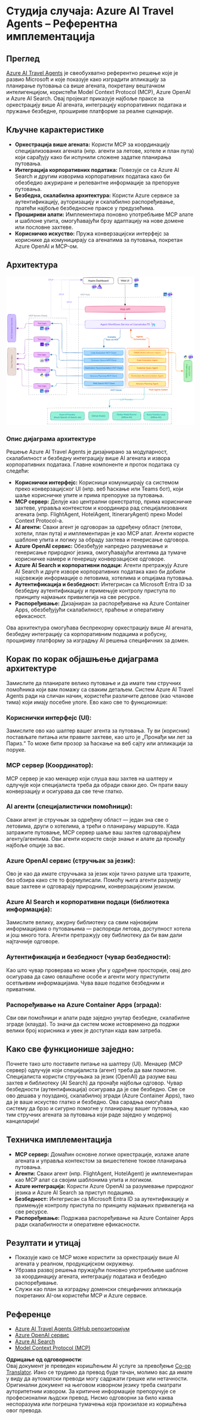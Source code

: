 <!--
CO_OP_TRANSLATOR_METADATA:
{
  "original_hash": "4d3415b9d2bf58bc69be07f945a69e07",
  "translation_date": "2025-07-14T06:06:20+00:00",
  "source_file": "09-CaseStudy/travelagentsample.md",
  "language_code": "sr"
}
-->
# Студија случаја: Azure AI Travel Agents – Референтна имплементација

## Преглед

[Azure AI Travel Agents](https://github.com/Azure-Samples/azure-ai-travel-agents) је свеобухватно референтно решење које је развио Microsoft и које показује како изградити апликацију за планирање путовања са више агената, покретану вештачком интелигенцијом, користећи Model Context Protocol (MCP), Azure OpenAI и Azure AI Search. Овај пројекат приказује најбоље праксе за оркестрацију више AI агената, интеграцију корпоративних података и пружање безбедне, прошириве платформе за реалне сценарије.

## Кључне карактеристике
- **Оркестрација више агената:** Користи MCP за координацију специјализованих агената (нпр. агенти за летове, хотеле и план пута) који сарађују како би испунили сложене задатке планирања путовања.
- **Интеграција корпоративних података:** Повезује се са Azure AI Search и другим изворима корпоративних података како би обезбедио ажуриране и релевантне информације за препоруке путовања.
- **Безбедна, скалабилна архитектура:** Користи Azure сервисе за аутентификацију, ауторизацију и скалабилно распоређивање, пратећи најбоље безбедносне праксе у предузећима.
- **Прошириви алати:** Имплементира поновно употребљиве MCP алате и шаблоне упита, омогућавајући брзу адаптацију на нове домене или пословне захтеве.
- **Корисничко искуство:** Пружа конверзацијски интерфејс за кориснике да комуницирају са агенатима за путовања, покретан Azure OpenAI и MCP-ом.

## Архитектура
![Architecture](https://raw.githubusercontent.com/Azure-Samples/azure-ai-travel-agents/main/docs/ai-travel-agents-architecture-diagram.png)

### Опис дијаграма архитектуре

Решење Azure AI Travel Agents је дизајнирано за модуларност, скалабилност и безбедну интеграцију више AI агената и извора корпоративних података. Главне компоненте и проток података су следећи:

- **Кориснички интерфејс:** Корисници комуницирају са системом преко конверзацијског UI (нпр. веб ћаскање или Teams бот), који шаље корисничке упите и прима препоруке за путовања.
- **MCP сервер:** Делује као централни оркестратор, прима корисничке захтеве, управља контекстом и координира рад специјализованих агената (нпр. FlightAgent, HotelAgent, ItineraryAgent) преко Model Context Protocol-а.
- **AI агенти:** Сваки агент је одговоран за одређену област (летови, хотели, план пута) и имплементиран је као MCP алат. Агенти користе шаблоне упита и логику за обраду захтева и генерисање одговора.
- **Azure OpenAI сервис:** Обезбеђује напредно разумевање и генерисање природног језика, омогућавајући агентима да тумаче корисничке намере и генеришу конверзацијске одговоре.
- **Azure AI Search и корпоративни подаци:** Агенти претражују Azure AI Search и друге изворе корпоративних података како би добили најсвежије информације о летовима, хотелима и опцијама путовања.
- **Аутентификација и безбедност:** Интегрисан са Microsoft Entra ID за безбедну аутентификацију и примењује контролу приступа по принципу најмањих привилегија на све ресурсе.
- **Распоређивање:** Дизајниран за распоређивање на Azure Container Apps, обезбеђујући скалабилност, праћење и оперативну ефикасност.

Ова архитектура омогућава беспрекорну оркестрацију више AI агената, безбедну интеграцију са корпоративним подацима и робусну, прошириву платформу за изградњу AI решења специфичних за домен.

## Корак по корак објашњење дијаграма архитектуре
Замислите да планирате велико путовање и да имате тим стручних помоћника који вам помажу са сваким детаљем. Систем Azure AI Travel Agents ради на сличан начин, користећи различите делове (као чланове тима) који имају посебне улоге. Ево како све то функционише:

### Кориснички интерфејс (UI):
Замислите ово као шалтер вашег агента за путовања. Ту ви (корисник) постављате питања или правите захтеве, као што је „Пронађи ми лет за Париз.“ То може бити прозор за ћаскање на веб сајту или апликацији за поруке.

### MCP сервер (Координатор):
MCP сервер је као менаџер који слуша ваш захтев на шалтеру и одлучује који специјалиста треба да обради сваки део. Он прати вашу конверзацију и осигурава да све тече глатко.

### AI агенти (специјалистички помоћници):
Сваки агент је стручњак за одређену област — један зна све о летовима, други о хотелима, а трећи о планирању маршруте. Када затражите путовање, MCP сервер шаље ваш захтев одговарајућем агенту/агентима. Ови агенти користе своје знање и алате да пронађу најбоље опције за вас.

### Azure OpenAI сервис (стручњак за језик):
Ово је као да имате стручњака за језик који тачно разуме шта тражите, без обзира како сте то формулисали. Помоћу њега агенти разумеју ваше захтеве и одговарају природним, конверзацијским језиком.

### Azure AI Search и корпоративни подаци (библиотека информација):
Замислите велику, ажурну библиотеку са свим најновијим информацијама о путовањима — распореди летова, доступност хотела и још много тога. Агенти претражују ову библиотеку да би вам дали најтачније одговоре.

### Аутентификација и безбедност (чувар безбедности):
Као што чувар проверава ко може ући у одређене просторије, овај део осигурава да само овлашћене особе и агенти могу приступити осетљивим информацијама. Чува ваше податке безбедним и приватним.

### Распоређивање на Azure Container Apps (зграда):
Сви ови помоћници и алати раде заједно унутар безбедне, скалабилне зграде (клауда). То значи да систем може истовремено да подржи велики број корисника и увек је доступан када вам затреба.

## Како све функционише заједно:

Почнете тако што поставите питање на шалтеру (UI).
Менаџер (MCP сервер) одлучује који специјалиста (агент) треба да вам помогне.
Специјалиста користи стручњака за језик (OpenAI) да разуме ваш захтев и библиотеку (AI Search) да пронађе најбољи одговор.
Чувар безбедности (аутентификација) осигурава да је све безбедно.
Све се ово дешава у поузданој, скалабилној згради (Azure Container Apps), тако да је ваше искуство глатко и безбедно.
Ова сарадња омогућава систему да брзо и сигурно помогне у планирању вашег путовања, као тим стручних агената за путовања који раде заједно у модерној канцеларији!

## Техничка имплементација
- **MCP сервер:** Домаћин основне логике оркестрације, излаже алате агената и управља контекстом за вишестепене токове планирања путовања.
- **Агенти:** Сваки агент (нпр. FlightAgent, HotelAgent) је имплементиран као MCP алат са својим шаблонима упита и логиком.
- **Azure интеграција:** Користи Azure OpenAI за разумевање природног језика и Azure AI Search за приступ подацима.
- **Безбедност:** Интегрисан са Microsoft Entra ID за аутентификацију и примењује контролу приступа по принципу најмањих привилегија на све ресурсе.
- **Распоређивање:** Подржава распоређивање на Azure Container Apps ради скалабилности и оперативне ефикасности.

## Резултати и утицај
- Показује како се MCP може користити за оркестрацију више AI агената у реалном, продукцијском окружењу.
- Убрзава развој решења пружајући поновно употребљиве шаблоне за координацију агената, интеграцију података и безбедно распоређивање.
- Служи као план за изградњу доменски специфичних апликација покретаних AI-ом користећи MCP и Azure сервисе.

## Референце
- [Azure AI Travel Agents GitHub репозиторијум](https://github.com/Azure-Samples/azure-ai-travel-agents)
- [Azure OpenAI сервис](https://azure.microsoft.com/en-us/products/ai-services/openai-service/)
- [Azure AI Search](https://azure.microsoft.com/en-us/products/ai-services/ai-search/)
- [Model Context Protocol (MCP)](https://modelcontextprotocol.io/)

**Одрицање од одговорности**:  
Овај документ је преведен коришћењем AI услуге за превођење [Co-op Translator](https://github.com/Azure/co-op-translator). Иако се трудимо да превод буде тачан, молимо вас да имате у виду да аутоматски преводи могу садржати грешке или нетачности. Оригинални документ на његовом изворном језику треба сматрати ауторитетним извором. За критичне информације препоручује се професионални људски превод. Нисмо одговорни за било каква неспоразума или погрешна тумачења која произилазе из коришћења овог превода.